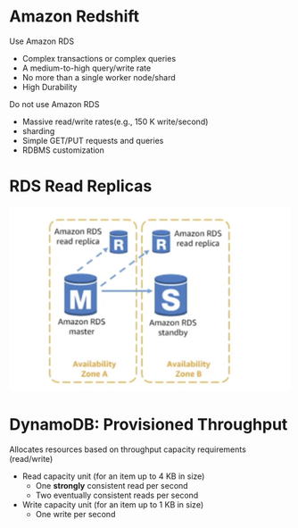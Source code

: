 # Amazon Redshift
Use Amazon RDS
- Complex transactions or complex queries
- A medium-to-high query/write rate
- No more than a single worker node/shard
- High Durability

Do not use Amazon RDS
- Massive read/write rates(e.g., 150 K write/second)
- sharding 
- Simple GET/PUT requests and queries
- RDBMS customization

# RDS Read Replicas
<img src="../../../solutionArchitect/03_database/01_RDS/diagram/read_replica.png">

# DynamoDB: Provisioned Throughput 

Allocates resources based on throughput capacity requirements (read/write)

- Read capacity unit (for an item up to 4 KB in size)
    - One **strongly** consistent read per second
    - Two eventually consistent reads per second
- Write capacity unit (for an item up to 1 KB in size)
    - One write per second
